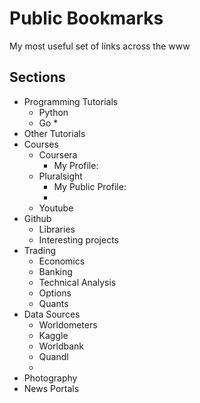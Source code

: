 # Public Bookmarks

My most useful set of links across the www

## Sections

* Programming Tutorials
  * Python
  * Go
    * 
* Other Tutorials
* Courses
  * Coursera
    * My Profile: 
  * Pluralsight
    * My Public Profile: 
    * 
  * Youtube
* Github
  * Libraries
  * Interesting projects
* Trading
  * Economics
  * Banking
  * Technical Analysis
  * Options
  * Quants
* Data Sources
  * Worldometers
  * Kaggle
  * Worldbank
  * Quandl
  * 
* Photography
* News Portals
